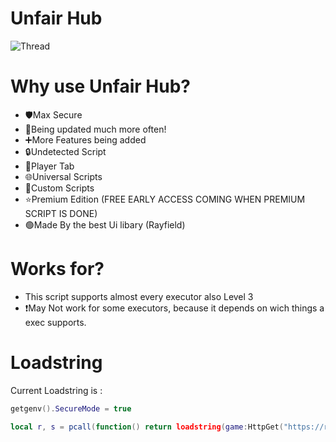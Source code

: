 # Unfair Hub

![Thread](https://i.postimg.cc/pT5409pG/Screenshot-2025-05-09-151522-1.png)

# Why use Unfair Hub?

* 🛡️Max Secure
* 📢Being updated much more often!
* ➕More Features being added
* 🔒Undetected Script
* 🧑Player Tab
* 🌐Universal Scripts
* 📃Custom Scripts
* ⭐Premium Edition (FREE EARLY ACCESS COMING WHEN PREMIUM SCRIPT IS DONE)
* 🟢Made By the best Ui libary (Rayfield)

# Works for?

* This script supports almost every executor also Level 3
* ❗May Not work for some executors, because it depends on wich things a exec supports.

# Loadstring
Current Loadstring is :

```lua
getgenv().SecureMode = true

local r, s = pcall(function() return loadstring(game:HttpGet("https://raw.githubusercontent.com/UnfairLTD/Xploits/refs/heads/main/UnfairHub.lua")) end) if r and type(s) == "function" then pcall(s) else game:GetService("StarterGui"):SetCore("SendNotification"{Title="Unfair Hub", Text="Please re-execute the script.", Duration=5}) end

```
